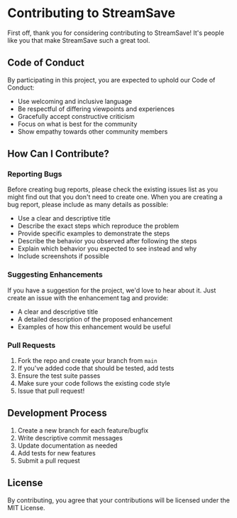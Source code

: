 # Contributing to StreamSave

First off, thank you for considering contributing to StreamSave! It's people like you that make StreamSave such a great tool.

## Code of Conduct

By participating in this project, you are expected to uphold our Code of Conduct:

- Use welcoming and inclusive language
- Be respectful of differing viewpoints and experiences
- Gracefully accept constructive criticism
- Focus on what is best for the community
- Show empathy towards other community members

## How Can I Contribute?

### Reporting Bugs

Before creating bug reports, please check the existing issues list as you might find out that you don't need to create one. When you are creating a bug report, please include as many details as possible:

* Use a clear and descriptive title
* Describe the exact steps which reproduce the problem
* Provide specific examples to demonstrate the steps
* Describe the behavior you observed after following the steps
* Explain which behavior you expected to see instead and why
* Include screenshots if possible

### Suggesting Enhancements

If you have a suggestion for the project, we'd love to hear about it. Just create an issue with the enhancement tag and provide:

* A clear and descriptive title
* A detailed description of the proposed enhancement
* Examples of how this enhancement would be useful

### Pull Requests

1. Fork the repo and create your branch from `main`
2. If you've added code that should be tested, add tests
3. Ensure the test suite passes
4. Make sure your code follows the existing code style
5. Issue that pull request!

## Development Process

1. Create a new branch for each feature/bugfix
2. Write descriptive commit messages
3. Update documentation as needed
4. Add tests for new features
5. Submit a pull request

## License

By contributing, you agree that your contributions will be licensed under the MIT License.
